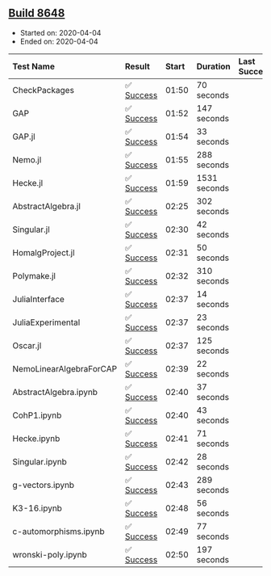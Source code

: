 ## [Build 8648](https://oscarci.mathematik.uni-kl.de/job/oscar/8648/)

* Started on: 2020-04-04
* Ended on: 2020-04-04

| Test Name    | Result | Start | Duration | Last Success | First Failure |
|:-------------|:-------|:------|:---------|:-------------|:--------------|
| CheckPackages | ✅ [Success](https://oscarci.mathematik.uni-kl.de/job/oscar/8648/artifact/logs/build-8648/CheckPackages.log) | 01:50 | 70 seconds |  |  |
| GAP | ✅ [Success](https://oscarci.mathematik.uni-kl.de/job/oscar/8648/artifact/logs/build-8648/GAP.log) | 01:52 | 147 seconds |  |  |
| GAP.jl | ✅ [Success](https://oscarci.mathematik.uni-kl.de/job/oscar/8648/artifact/logs/build-8648/GAP.jl.log) | 01:54 | 33 seconds |  |  |
| Nemo.jl | ✅ [Success](https://oscarci.mathematik.uni-kl.de/job/oscar/8648/artifact/logs/build-8648/Nemo.jl.log) | 01:55 | 288 seconds |  |  |
| Hecke.jl | ✅ [Success](https://oscarci.mathematik.uni-kl.de/job/oscar/8648/artifact/logs/build-8648/Hecke.jl.log) | 01:59 | 1531 seconds |  |  |
| AbstractAlgebra.jl | ✅ [Success](https://oscarci.mathematik.uni-kl.de/job/oscar/8648/artifact/logs/build-8648/AbstractAlgebra.jl.log) | 02:25 | 302 seconds |  |  |
| Singular.jl | ✅ [Success](https://oscarci.mathematik.uni-kl.de/job/oscar/8648/artifact/logs/build-8648/Singular.jl.log) | 02:30 | 42 seconds |  |  |
| HomalgProject.jl | ✅ [Success](https://oscarci.mathematik.uni-kl.de/job/oscar/8648/artifact/logs/build-8648/HomalgProject.jl.log) | 02:31 | 50 seconds |  |  |
| Polymake.jl | ✅ [Success](https://oscarci.mathematik.uni-kl.de/job/oscar/8648/artifact/logs/build-8648/Polymake.jl.log) | 02:32 | 310 seconds |  |  |
| JuliaInterface | ✅ [Success](https://oscarci.mathematik.uni-kl.de/job/oscar/8648/artifact/logs/build-8648/JuliaInterface.log) | 02:37 | 14 seconds |  |  |
| JuliaExperimental | ✅ [Success](https://oscarci.mathematik.uni-kl.de/job/oscar/8648/artifact/logs/build-8648/JuliaExperimental.log) | 02:37 | 23 seconds |  |  |
| Oscar.jl | ✅ [Success](https://oscarci.mathematik.uni-kl.de/job/oscar/8648/artifact/logs/build-8648/Oscar.jl.log) | 02:37 | 125 seconds |  |  |
| NemoLinearAlgebraForCAP | ✅ [Success](https://oscarci.mathematik.uni-kl.de/job/oscar/8648/artifact/logs/build-8648/NemoLinearAlgebraForCAP.log) | 02:39 | 22 seconds |  |  |
| AbstractAlgebra.ipynb | ✅ [Success](https://oscarci.mathematik.uni-kl.de/job/oscar/8648/artifact/logs/build-8648/AbstractAlgebra.ipynb.log) | 02:40 | 37 seconds |  |  |
| CohP1.ipynb | ✅ [Success](https://oscarci.mathematik.uni-kl.de/job/oscar/8648/artifact/logs/build-8648/CohP1.ipynb.log) | 02:40 | 43 seconds |  |  |
| Hecke.ipynb | ✅ [Success](https://oscarci.mathematik.uni-kl.de/job/oscar/8648/artifact/logs/build-8648/Hecke.ipynb.log) | 02:41 | 71 seconds |  |  |
| Singular.ipynb | ✅ [Success](https://oscarci.mathematik.uni-kl.de/job/oscar/8648/artifact/logs/build-8648/Singular.ipynb.log) | 02:42 | 28 seconds |  |  |
| g-vectors.ipynb | ✅ [Success](https://oscarci.mathematik.uni-kl.de/job/oscar/8648/artifact/logs/build-8648/g-vectors.ipynb.log) | 02:43 | 289 seconds |  |  |
| K3-16.ipynb | ✅ [Success](https://oscarci.mathematik.uni-kl.de/job/oscar/8648/artifact/logs/build-8648/K3-16.ipynb.log) | 02:48 | 56 seconds |  |  |
| c-automorphisms.ipynb | ✅ [Success](https://oscarci.mathematik.uni-kl.de/job/oscar/8648/artifact/logs/build-8648/c-automorphisms.ipynb.log) | 02:49 | 77 seconds |  |  |
| wronski-poly.ipynb | ✅ [Success](https://oscarci.mathematik.uni-kl.de/job/oscar/8648/artifact/logs/build-8648/wronski-poly.ipynb.log) | 02:50 | 197 seconds |  |  |
